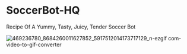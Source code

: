 # SoccerBot-HQ
Recipe Of A Yummy, Tasty, Juicy, Tender Soccer Bot
 
![469236780_8684260011627852_5917512014173717129_n-ezgif com-video-to-gif-converter](https://github.com/user-attachments/assets/a38aa79d-e70f-43a0-9653-ff51e3cbe3e8)
